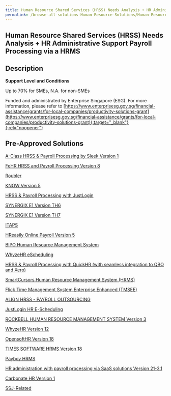 ```yaml
---
title: Human Resource Shared Services (HRSS) Needs Analysis + HR Administrative Support Payroll Processing via a HRMS
permalink: /browse-all-solutions-Human-Resource-Solutions/Human-Resource-Shared-Services--HRSS--Needs-Analysis-+-HR-Administrative-Support-Payroll-Processing-via-a-HRMS
---
```


## Human Resource Shared Services (HRSS) Needs Analysis + HR Administrative Support Payroll Processing via a HRMS
## Description

**Support Level and Conditions**

Up to 70% for SMEs, N.A. for non-SMEs

Funded and administrated by Enterprise Singapore (ESG). For more information, please refer to
[https://www.enterprisesg.gov.sg/financial-assistance/grants/for-local-companies/productivity-solutions-grant](https://www.enterprisesg.gov.sg/financial-assistance/grants/for-local-companies/productivity-solutions-grant){:target="_blank"}{:rel="noopener"}

## Pre-Approved Solutions

<a href='/productivity-solutions-grant/solutionrepo/solution1680' target='_blank'>A-Class HRSS & Payroll Processing by Sleek Version 1</a><br>

<a href='/productivity-solutions-grant/solutionrepo/solution1736' target='_blank'>FeHR HRSS and Payroll Processing Version 8</a><br>

<a href='/productivity-solutions-grant/solutionrepo/solution2007' target='_blank'>Roubler</a><br>

<a href='/productivity-solutions-grant/solutionrepo/solution2078' target='_blank'>KNOW Version 5</a><br>

<a href='/productivity-solutions-grant/solutionrepo/solution2237' target='_blank'>HRSS & Payroll Processing with JustLogin</a><br>

<a href='/productivity-solutions-grant/solutionrepo/solution2253' target='_blank'>SYNERGIX E1 Version TH6</a><br>

<a href='/productivity-solutions-grant/solutionrepo/solution2254' target='_blank'>SYNERGIX E1 Version TH7</a><br>

<a href='/productivity-solutions-grant/solutionrepo/solution2341' target='_blank'>ITAPS</a><br>

<a href='/productivity-solutions-grant/solutionrepo/solution2360' target='_blank'>HReasily Online Payroll Version 5</a><br>

<a href='/productivity-solutions-grant/solutionrepo/solution2365' target='_blank'>BIPO Human Resource Management System</a><br>

<a href='/productivity-solutions-grant/solutionrepo/solution2368' target='_blank'>WhyzeHR eScheduling</a><br>

<a href='/productivity-solutions-grant/solutionrepo/solution2373' target='_blank'>HRSS & Payroll Processing with QuickHR (with seamless integration to QBO and Xero)</a><br>

<a href='/productivity-solutions-grant/solutionrepo/solution2390' target='_blank'>SmartCursors Human Resource Management System (HRMS)</a><br>

<a href='/productivity-solutions-grant/solutionrepo/solution2409' target='_blank'>Flick Time Management System Enterprise Enhanced (TMSEE)</a><br>

<a href='/productivity-solutions-grant/solutionrepo/solution2536' target='_blank'>ALIGN HRSS - PAYROLL OUTSOURCING</a><br>

<a href='/productivity-solutions-grant/solutionrepo/solution2673' target='_blank'>JustLogin HR E-Scheduling</a><br>

<a href='/productivity-solutions-grant/solutionrepo/solution2677' target='_blank'>ROCKBELL HUMAN RESOURCE MANAGEMENT SYSTEM Version 3</a><br>

<a href='/productivity-solutions-grant/solutionrepo/solution2734' target='_blank'>WhyzeHR Version 12</a><br>

<a href='/productivity-solutions-grant/solutionrepo/solution2787' target='_blank'>OpensoftHR Version 18</a><br>

<a href='/productivity-solutions-grant/solutionrepo/solution2797' target='_blank'>TIMES SOFTWARE HRMS Version 18</a><br>

<a href='/productivity-solutions-grant/solutionrepo/solution2815' target='_blank'>Payboy HRMS</a><br>

<a href='/productivity-solutions-grant/solutionrepo/solution2845' target='_blank'>HR administration with payroll processing via SaaS solutions Version 21-3.1</a><br>

<a href='/productivity-solutions-grant/solutionrepo/solution2861' target='_blank'>Carbonate HR Version 1</a><br>

<a href='/productivity-solutions-grant/solutionrepo/solution2929' target='_blank'>SSJ-Related</a><br>

